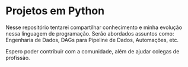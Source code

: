 # Projetos em Python

Nesse repositório tentarei compartilhar conhecimento e minha evolução nessa linguagem de programação.
Serão abordados assuntos como: Engenharia de Dados, DAGs para Pipeline de Dados, Automações, etc.

Espero poder contribuir com a comunidade, além de ajudar colegas de profissão.


